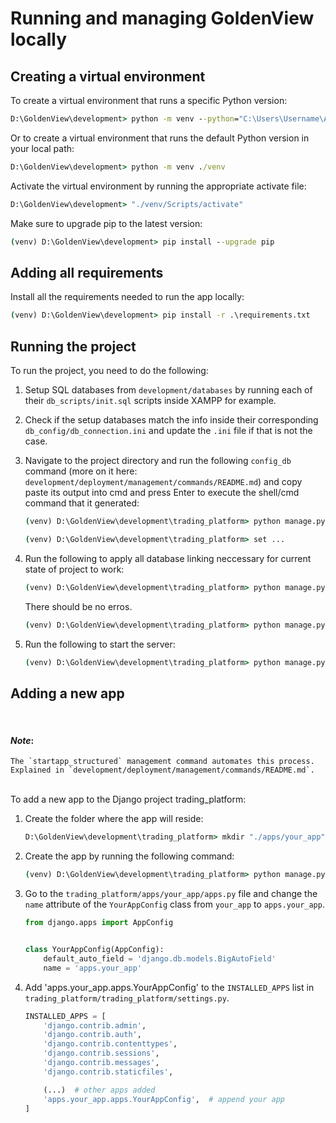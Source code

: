 # Running and managing GoldenView locally

## **Creating a virtual environment**

To create a virtual environment that runs a specific Python version:

```cmd
D:\GoldenView\development> python -m venv --python="C:\Users\Username\AppData\Local\Programs\Python\Python311\python.exe" ./venv
```

Or to create a virtual environment that runs the default Python version in your local path:
```cmd
D:\GoldenView\development> python -m venv ./venv
```


Activate the virtual environment by running the appropriate activate file:
```cmd
D:\GoldenView\development> "./venv/Scripts/activate"
```


Make sure to upgrade pip to the latest version:
```cmd
(venv) D:\GoldenView\development> pip install --upgrade pip
```

## **Adding all requirements**

Install all the requirements needed to run the app locally:

```cmd
(venv) D:\GoldenView\development> pip install -r .\requirements.txt
```

## **Running the project**

To run the project, you need to do the following:

1. Setup SQL databases from `development/databases` by running each of their `db_scripts/init.sql` scripts inside XAMPP for example.

2. Check if the setup databases match the info inside their corresponding `db_config/db_connection.ini` and update the `.ini` file if that is not the case.

3. Navigate to the project directory and run the following `config_db` command (more on it here: `development/deployment/management/commands/README.md`) and copy paste its output into cmd and press Enter to execute the shell/cmd command that it generated:
    ```cmd
    (venv) D:\GoldenView\development\trading_platform> python manage.py config_db
    ```

    ```cmd
    (venv) D:\GoldenView\development\trading_platform> set ...
    ```

4. Run the following to apply all database linking neccessary for current state of project to work:
    ```cmd
    (venv) D:\GoldenView\development\trading_platform> python manage.py showmigrations
    ```

    There should be no erros.

    ```cmd
    (venv) D:\GoldenView\development\trading_platform> python manage.py migrate sessions
    ```

5. Run the following to start the server:
    ```cmd
    (venv) D:\GoldenView\development\trading_platform> python manage.py runserver
    ```


## **Adding a new app**

<br/>

#### ***Note***:
    The `startapp_structured` management command automates this process.
    Explained in `development/deployment/management/commands/README.md`.

<br/>
To add a new app to the Django project trading_platform:

1. Create the folder where the app will reside:
    ```cmd
    D:\GoldenView\development\trading_platform> mkdir "./apps/your_app"
    ```

2. Create the app by running the following command:
    ```cmd
    (venv) D:\GoldenView\development\trading_platform> python manage.py startapp your_app apps/your_app
    ```

3. Go to the `trading_platform/apps/your_app/apps.py` file and change the `name` attribute of the `YourAppConfig` class from `your_app` to `apps.your_app`.

    ```py
    from django.apps import AppConfig


    class YourAppConfig(AppConfig):
        default_auto_field = 'django.db.models.BigAutoField'
        name = 'apps.your_app'

    ```

4. Add 'apps.your_app.apps.YourAppConfig' to the `INSTALLED_APPS` list in `trading_platform/trading_platform/settings.py`.

    ```py
    INSTALLED_APPS = [
        'django.contrib.admin',
        'django.contrib.auth',
        'django.contrib.contenttypes',
        'django.contrib.sessions',
        'django.contrib.messages',
        'django.contrib.staticfiles',

        (...)  # other apps added
        'apps.your_app.apps.YourAppConfig',  # append your app
    ]
    ```
